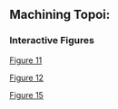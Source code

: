 ## Machining Topoi:
### Interactive Figures
[Figure 11](https://rmomizo.github.io/C_C/fig11.html) 

[Figure 12](https://rmomizo.github.io/C_C/fig12.html) 

[Figure 15](https://rmomizo.github.io/C_C/figure15.htm) 

